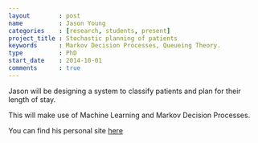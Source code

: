 ```yaml
---
layout        : post
name          : Jason Young
categories    : [research, students, present]
project_title : Stochastic planning of patients
keywords      : Markov Decision Processes, Queueing Theory.
type          : PhD
start_date    : 2014-10-01
comments      : true
---
```


Jason will be designing a system to classify patients and plan for their length of stay.

This will make use of Machine Learning and Markov Decision Processes.

You can find his personal site [here](http://jasyoung314.github.io/)
